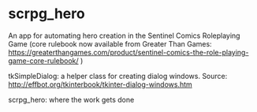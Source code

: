 # scrpg_hero
An app for automating hero creation in the Sentinel Comics Roleplaying Game
(core rulebook now available from Greater Than Games: https://greaterthangames.com/product/sentinel-comics-the-role-playing-game-core-rulebook/ )

tkSimpleDialog: a helper class for creating dialog windows.
Source: http://effbot.org/tkinterbook/tkinter-dialog-windows.htm

scrpg_hero: where the work gets done

